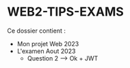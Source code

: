 # WEB2-TIPS-EXAMS

Ce dossier contient : 
  - Mon projet Web 2023
  - L'examen Aout 2023
      - Question 2 --> Ok + JWT 
